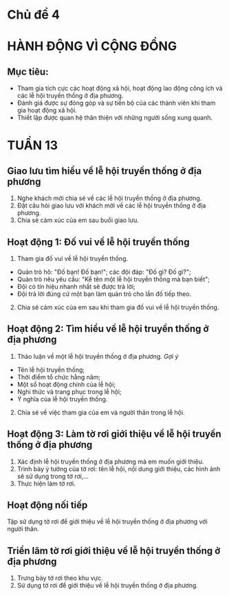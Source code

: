 # Chủ đề 4
# HÀNH ĐỘNG VÌ CỘNG ĐỒNG

## Mục tiêu:
* Tham gia tích cực các hoạt động xã hội, hoạt động lao động công ích và các lễ hội truyền thống ở địa phương.
* Đánh giá được sự đóng góp và sự tiến bộ của các thành viên khi tham gia hoạt động xã hội.
* Thiết lập được quan hệ thân thiện với những người sống xung quanh.

# TUẦN 13

## Giao lưu tìm hiểu về lễ hội truyền thống ở địa phương
1. Nghe khách mời chia sẻ về các lễ hội truyền thống ở địa phương.
2. Đặt câu hỏi giao lưu với khách mời về các lễ hội truyền thống ở địa phương.
3. Chia sẻ cảm xúc của em sau buổi giao lưu.

## Hoạt động 1: Đố vui về lễ hội truyền thống
1. Tham gia đố vui về lễ hội truyền thống.
* Quản trò hô: "Đố bạn! Đố bạn!"; các đội đáp: "Đố gì? Đố gì?";
* Quản trò nêu yêu cầu: "Kể tên một lễ hội truyền thống mà bạn biết";
* Đội có tín hiệu nhanh nhất sẽ được trả lời;
* Đội trả lời đúng cứ một bạn làm quản trò cho lần đố tiếp theo.

2. Chia sẻ cảm xúc của em sau khi tham gia đố vui về lễ hội truyền thống.

## Hoạt động 2: Tìm hiểu về lễ hội truyền thống ở địa phương
1. Thảo luận về một lễ hội truyền thống ở địa phương.
*Gợi ý*
* Tên lễ hội truyền thống;
* Thời điểm tổ chức hằng năm;
* Một số hoạt động chính của lễ hội;
* Nghi thức và trang phục trong lễ hội;
* Ý nghĩa của lễ hội truyền thống.

2. Chia sẻ về việc tham gia của em và người thân trong lễ hội.

## Hoạt động 3: Làm tờ rơi giới thiệu về lễ hội truyền thống ở địa phương
1. Xác định lễ hội truyền thống ở địa phương mà em muốn giới thiệu.
2. Trình bày ý tưởng của tờ rơi: tên lễ hội, nội dung giới thiệu, các hình ảnh sẽ sử dụng trong tờ rơi,...
3. Thực hiện làm tờ rơi.

## Hoạt động nối tiếp
Tập sử dụng tờ rơi để giới thiệu về lễ hội truyền thống ở địa phương với người thân.

## Triển lãm tờ rơi giới thiệu về lễ hội truyền thống ở địa phương
1. Trưng bày tờ rơi theo khu vực.
2. Sử dụng tờ rơi để giới thiệu về lễ hội truyền thống ở địa phương.

